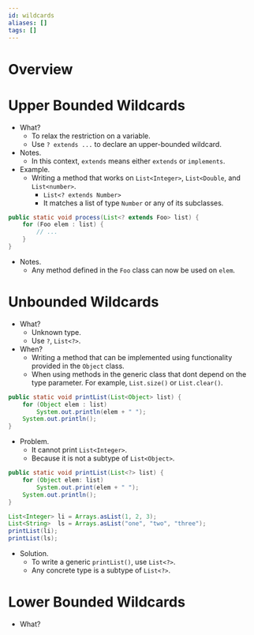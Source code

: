 ```yaml
---
id: wildcards
aliases: []
tags: []
---
```

# Overview
# Upper Bounded Wildcards
- What?
    - To relax the restriction on a variable.
    - Use `? extends ...` to declare an upper-bounded wildcard.
- Notes.
    - In this context, `extends` means either `extends` or `implements`.
- Example.
    - Writing a method that works on `List<Integer>`, `List<Double`, and `List<number>`.
        - `List<? extends Number>`
        - It matches a list of type `Number` or any of its subclasses.
```java
public static void process(List<? extends Foo> list) {
    for (Foo elem : list) {
        // ...
    }
}
```
- Notes.
    - Any method defined in the `Foo` class can now be used on `elem`.
# Unbounded Wildcards
- What?
    - Unknown type.
    - Use `?`, `List<?>`.
- When?
    - Writing a method that can be implemented using functionality provided in the `Object` class.
    - When using methods in the generic class that dont depend on the type parameter.
    For example, `List.size()` or `List.clear()`.
```java
public static void printList(List<Object> list) {
    for (Object elem : list)
        System.out.println(elem + " ");
    System.out.println();
}
```
- Problem.
    - It cannot print `List<Integer>`.
    - Because it is not a subtype of `List<Object>`.
```java
public static void printList(List<?> list) {
    for (Object elem: list)
        System.out.print(elem + " ");
    System.out.println();
}

List<Integer> li = Arrays.asList(1, 2, 3);
List<String>  ls = Arrays.asList("one", "two", "three");
printList(li);
printList(ls);
```
- Solution.
    - To write a generic `printList()`, use `List<?>`.
    - Any concrete type is a subtype of `List<?>`.
# Lower Bounded Wildcards
- What?
